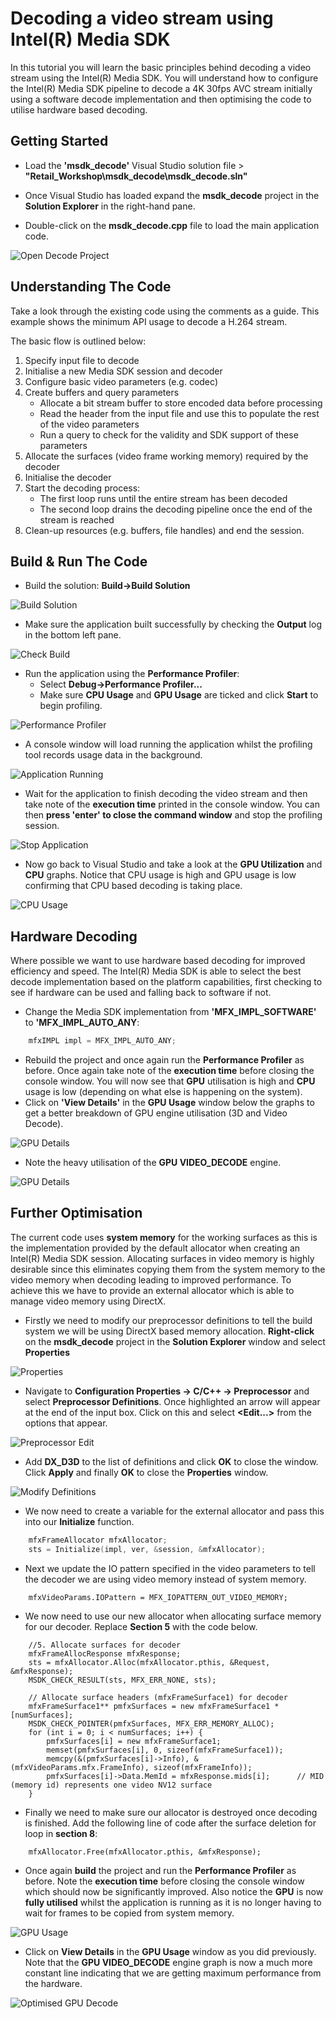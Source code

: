 # Decoding a video stream using Intel(R) Media SDK
In this tutorial you will learn the basic principles behind decoding a video stream using the Intel(R) Media SDK. You will understand how to configure the Intel(R) Media SDK pipeline to decode a 4K 30fps AVC stream initially using a software decode implementation and then optimising the code to utilise hardware based decoding.

## Getting Started

- Load the **'msdk_decode'** Visual Studio solution file > **"Retail_Workshop\msdk_decode\msdk_decode.sln"**

- Once Visual Studio has loaded expand the **msdk_decode** project in the **Solution Explorer** in the right-hand pane.

- Double-click on the **msdk_decode.cpp** file to load the main application code.

![Open Decode Project](images/msdk_decode_1.jpg)

## Understanding The Code
Take a look through the existing code using the comments as a guide. This example shows the minimum API usage to decode a H.264 stream.

The basic flow is outlined below:

 1. Specify input file to decode
 2. Initialise a new Media SDK session and decoder
 3. Configure basic video parameters (e.g. codec)
 4. Create buffers and query parameters
	- Allocate a bit stream buffer to store encoded data before processing
	- Read the header from the input file and use this to populate the rest of the video parameters
	- Run a query to check for the validity and SDK support of these parameters
 5. Allocate the surfaces (video frame working memory) required by the decoder
 6. Initialise the decoder
 7. Start the decoding process:
	- The first loop runs until the entire stream has been decoded
	- The second loop drains the decoding pipeline once the end of the stream is reached
8. Clean-up resources (e.g. buffers, file handles) and end the session.

## Build & Run The Code

 - Build the solution: **Build->Build Solution**
 
![Build Solution](images/msdk_decode_2.jpg)
 - Make sure the application built successfully by checking the **Output** log in the bottom left pane.
 
![Check Build](images/msdk_decode_3.jpg)
 - Run the application using the **Performance Profiler**:
	 - Select **Debug->Performance Profiler...**
	 - Make sure **CPU Usage** and **GPU Usage** are ticked and click **Start** to begin profiling.
	 
![Performance Profiler](images/msdk_decode_4.jpg)
 - A console window will load running the application whilst the profiling tool records usage data in the background.
 
![Application Running](images/msdk_decode_5.jpg)
 - Wait for the application to finish decoding the video stream and then take note of the **execution time** printed in the console window. You can then **press 'enter' to close the command window** and stop the profiling session.
 
![Stop Application](images/msdk_decode_6.jpg)
 - Now go back to Visual Studio and take a look at the **GPU Utilization** and **CPU** graphs. Notice that CPU usage is high and GPU usage is low confirming that CPU based decoding is taking place.

![CPU Usage](images/msdk_decode_7.jpg)

## Hardware Decoding
Where possible we want to use hardware based decoding for improved efficiency and speed. The Intel(R) Media SDK is able to select the best decode implementation based on the platform capabilities, first checking to see if hardware can be used and falling back to software if not.

 - Change the Media SDK implementation from **'MFX_IMPL_SOFTWARE'** to **'MFX_IMPL_AUTO_ANY**:

``` cpp
    mfxIMPL impl = MFX_IMPL_AUTO_ANY;
```

 - Rebuild the project and once again run the **Performance Profiler** as before. Once again take note of the **execution time** before closing the console window. You will now see that **GPU** utilisation is high and **CPU** usage is low (depending on what else is happening on the system).
 - Click on **'View Details'** in the **GPU Usage** window below the graphs to get a better breakdown of GPU engine utilisation (3D and Video Decode).

![GPU Details](images/msdk_decode_8.jpg)

 - Note the heavy utilisation of the **GPU VIDEO_DECODE** engine.

![GPU Details](images/msdk_decode_9.jpg)

## Further Optimisation
The current code uses **system memory** for the working surfaces as this is the implementation provided by the default allocator when creating an Intel(R) Media SDK session. Allocating surfaces in video memory is highly desirable since this eliminates copying them from the system memory to the video memory when decoding leading to improved performance. To achieve this we have to provide an external allocator which is able to manage video memory using DirectX.

 - Firstly we need to modify our preprocessor definitions to tell the build system we will be using DirectX based memory allocation. **Right-click** on the **msdk_decode** project in the **Solution Explorer** window and select **Properties**


![Properties](images/msdk_decode_10.jpg)

 - Navigate to **Configuration Properties -> C/C++ -> Preprocessor** and select **Preprocessor Definitions**. Once highlighted an arrow will appear at the end of the input box. Click on this and select **<Edit...>** from the options that appear.

![Preprocessor Edit](images/msdk_decode_11.jpg)

 - Add **DX_D3D** to the list of definitions and click **OK** to close the window. Click **Apply** and finally **OK** to close the **Properties** window.

![Modify Definitions](images/msdk_decode_12.jpg)

 - We now need to create a variable for the external allocator and pass this into our **Initialize** function.
``` cpp
	mfxFrameAllocator mfxAllocator;
	sts = Initialize(impl, ver, &session, &mfxAllocator);
```
 - Next we update the IO pattern specified in the video parameters to tell the decoder we are using video memory instead of system memory.
```
	mfxVideoParams.IOPattern = MFX_IOPATTERN_OUT_VIDEO_MEMORY;
```


 - We now need to use our new allocator when allocating surface memory for our decoder. Replace **Section 5** with the code below.
```
	//5. Allocate surfaces for decoder
	mfxFrameAllocResponse mfxResponse;
	sts = mfxAllocator.Alloc(mfxAllocator.pthis, &Request, &mfxResponse);
	MSDK_CHECK_RESULT(sts, MFX_ERR_NONE, sts);

	// Allocate surface headers (mfxFrameSurface1) for decoder
	mfxFrameSurface1** pmfxSurfaces = new mfxFrameSurface1 *[numSurfaces];
	MSDK_CHECK_POINTER(pmfxSurfaces, MFX_ERR_MEMORY_ALLOC);
	for (int i = 0; i < numSurfaces; i++) {
		pmfxSurfaces[i] = new mfxFrameSurface1;
		memset(pmfxSurfaces[i], 0, sizeof(mfxFrameSurface1));
		memcpy(&(pmfxSurfaces[i]->Info), &(mfxVideoParams.mfx.FrameInfo), sizeof(mfxFrameInfo));
		pmfxSurfaces[i]->Data.MemId = mfxResponse.mids[i];      // MID (memory id) represents one video NV12 surface
	}
```

 - Finally we need to make sure our allocator is destroyed once decoding is finished. Add the following line of code after the surface deletion for loop in **section 8**:
```
	mfxAllocator.Free(mfxAllocator.pthis, &mfxResponse);
```

 - Once again **build** the project and run the **Performance Profiler** as before. Note the **execution time** before closing the console window which should now be significantly improved. Also notice the **GPU** is now **fully utilised** whilst the application is running as it is no longer having to wait for frames to be copied from system memory.

![GPU Usage](images/msdk_decode_13.jpg)

 - Click on **View Details** in the **GPU Usage** window as you did previously. Note that the **GPU VIDEO_DECODE** engine graph is now a much more constant line indicating that we are getting maximum performance from the hardware.

![Optimised GPU Decode](images/msdk_decode_14.jpg)
